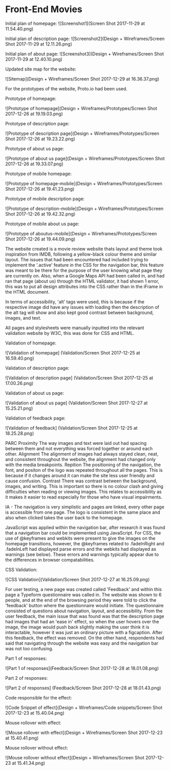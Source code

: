 # Front-End Movies

Initial plan of homepage:
![Screenshot1](Screen Shot 2017-11-29 at 11.54.40.png)

Initial plan of description page:
![Screenshot2](Design + Wireframes/Screen Shot 2017-11-29 at 12.11.26.png)

Initial plan of about page:
![Screenshot3](Design + Wireframes/Screen Shot 2017-11-29 at 12.40.10.png)

Updated site map for the website:

![Sitemap](Design + Wireframes/Screen Shot 2017-12-29 at 16.36.37.png)

For the prototypes of the website, Proto.io had been used.

Prototype of homepage:

![Prototype of homepage](Design + Wireframes/Prototypes/Screen Shot 2017-12-26 at 19.19.03.png)

Prototype of description page:

![Prototype of description page](Design + Wireframes/Prototypes/Screen Shot 2017-12-26 at 19.23.22.png)

Prototype of about us page:

![Prototype of about us page](Design + Wireframes/Prototypes/Screen Shot 2017-12-26 at 19.33.07.png)

Prototype of mobile homepage:

![Prototype of homepage-mobile](Design + Wireframes/Prototypes/Screen Shot 2017-12-26 at 19.41.23.png)

Prototype of mobile description page:

![Prototype of description-mobile](Design + Wireframes/Prototypes/Screen Shot 2017-12-26 at 19.42.32.png)

Prototype of mobile about us page:

![Prototype of aboutus-mobile](Design + Wireframes/Prototypes/Screen Shot 2017-12-26 at 19.44.09.png)

The website created is a movie review website thats layout and theme took inspiration from IMDB, following a yellow-black colour theme and similar layout.  The issues that had been encountered had included trying to implement the '.active' feature in the CSS for the navigation bar, this feature was meant to be there for the purpose of the user knowing what page they are currently on. Also, when a Google Maps API had been called in, and had ran that page (about us) through the HTML validator, it had shown 1 error, this was to put all design attributes into the CSS rather than in the iFrame in the HTML document.

In terms of accessibility, 'alt' tags were used, this is because if the respective image did have any issues with loading then the description of the alt tag will show and also kept good contrast between background, images, and text.

All pages and stylesheets were manually inputted into the relevant validation website by W3C, this was done for CSS and HTML.

Validation of homepage:

![Validation of homepage] (Validation/Screen Shot 2017-12-25 at 16.59.40.png)

Validation of description page:

![Validation of description page] (Validation/Screen Shot 2017-12-25 at 17.00.26.png)

Validation of about us page:

![Validation of about us page] (Validation/Screen Shot 2017-12-27 at 15.25.21.png)

Validation of feedback page:

![Validation of feedback] (Validation/Screen Shot 2017-12-25 at 18.25.28.png)

PARC
Proximity
The way images and text were laid out had spacing between them and not everything was forced together or around each other.
Alignment
The alignment of images had always stayed clean, neat, and consistent throughout the website, the alignment had changed only with the media breakpoints.
Repition
The positioning of the navigation, the font, and positon of the logo was repeated throughout all the pages. This is because if it changes around it can make the site less user friendly and cause confusion.
Contrast 
There was contrast between the background, images, and writing. This is important so there is no colour clash and giving difficulties when reading or viewing images. This relates to accessibility as it makes it easier to read especially for those who have visual impairments.

IA - The navigation is very simplistic and pages are linked, every other page is accessible from one page. The logo is consistent in the same place and also when clicked takes the user back to the homepage.

JavaScript was applied within the navigation bar, after research it was found that a navigation bar could be implemented using JavaScript. For CSS, the use of @keyframes and webkits were present to give the images on the homepage transitions, however, the @keyframes related to  .fadeInRight and .fadeInLeft had displayed parse errors and the webkits had displayed as warnings (see below). These errors and warnings typically appear due to the differences in browser compatabilities.

CSS Validation:

![CSS Validation](Validation/Screen Shot 2017-12-27 at 16.25.09.png)

For user testing, a new page was created called 'Feedback' and within this page a Typeform questionnaire was called in. The website was shown to 6 people, and at the end of the browsing period they were told to click the 'feedback' button where the questionnaire would initiate. The questionnaire consisted of questions about navigation, layout, and accessibility. From the user feedback, the main issue that was found was that the description page had images that had an 'ease in' effect, so when the user hovers over the image, the image would push back slightly making the user think it is interactable, however it was just an ordinary picture with a figcaption. After this feedback, the effect was removed. On the other hand, respondents had said that navigating through the website was easy and the navigation bar was not too confusing.

Part 1 of responses:

![Part 1 of responses](Feedback/Screen Shot 2017-12-28 at 18.01.08.png)

Part 2 of responses:

![Part 2 of responses] (Feedback/Screen Shot 2017-12-28 at 18.01.43.png)

Code responsible for the effect:

![Code Snippet of effect](Design + Wireframes/Code snippets/Screen Shot 2017-12-23 at 15.40.04.png)

Mouse rollover with effect:

![Mouse rollover with effect](Design + Wireframes/Screen Shot 2017-12-23 at 15.40.41.png)

Mouse rollover without effect:

![Mouse rollover without effect](Design + Wireframes/Screen Shot 2017-12-23 at 15.41.34.png)